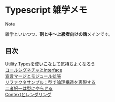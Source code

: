 # Typescript 雑学メモ

> [!NOTE]
> 雑学といいつつ、**割と中～上級者向けの話**メインです。

## 目次
[Utility Typesを使いこなして気持ちよくなろう](./util.md)<br>
[コールシグネチャとinterface](./call.md)<br>
[宣言マージとモジュール拡張](./merge.md)<br>
[リファクタサンプル：型で論理構造を表現する](./struct.md)<br>
[二者択一は型にやらせる](./choice.md)<br>
[Contextとレンダリング](./context.md)
